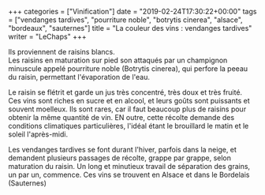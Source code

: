 +++
categories = ["Vinification"]
date = "2019-02-24T17:30:22+00:00"
tags = ["vendanges tardives", "pourriture noble", "botrytis cinerea", "alsace", "bordeaux", "sauternes"]
title = "La couleur des vins : vendanges tardives"
writer = "LeChaps"
+++

Ils proviennent de raisins blancs.  
Les raisins en maturation sur pied son attaqués par un champignon minuscule appelé pourriture noble (Botrytis cinerea), qui perfore la peeau du raisin, permettant l'évaporation de l'eau.  

Le raisin se flétrit et garde un jus très concentré, très doux et très fruité. Ces vins sont riches en sucre et en alcool, et leurs goûts sont puissants et souvent moelleux. Ils sont rares, car il faut beaucoup plus de raisins pour obtenir la même quantité de vin. EN outre, cette récolte demande des conditions climatiques particulières, l'idéal étant le brouillard le matin et le soleil l'après-midi.  

Les vendanges tardives se font durant l'hiver, parfois dans la neige, et demandent plusieurs passages de récolte, grappe par grappe, selon maturation du raisin. Un long et minutieux travail de séparation des grains, un par un, commence. Ces vins se trouvent en Alsace et dans le Bordelais (Sauternes)